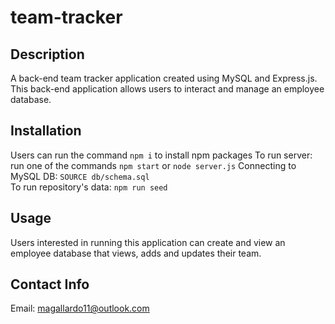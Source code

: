# team-tracker


## Description 
A back-end team tracker application created using MySQL and Express.js. This back-end application allows users to interact and manage an employee database.


## Installation
Users can run the command `npm i` to install npm packages
To run server: run one of the commands `npm start` or `node server.js`
Connecting to MySQL DB: `SOURCE db/schema.sql`  
To run repository's data: `npm run seed`  

## Usage
Users interested in running this application can create and view an employee database that views, adds and updates their team.

## Contact Info
Email: magallardo11@outlook.com